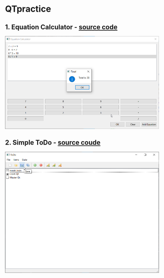 # QTpractice

## 1. Equation Calculator - [source code](https://github.com/kronosGR/QTpractice/tree/main/CPPWidgets-Calculator)

![EquationCalculator](screenshotCalculator.png)

## 2. Simple ToDo - [source coude](https://github.com/kronosGR/QTpractice/tree/main/CPPWidgets-TODOlist)

![ToDo](screenshotToDo.png)
